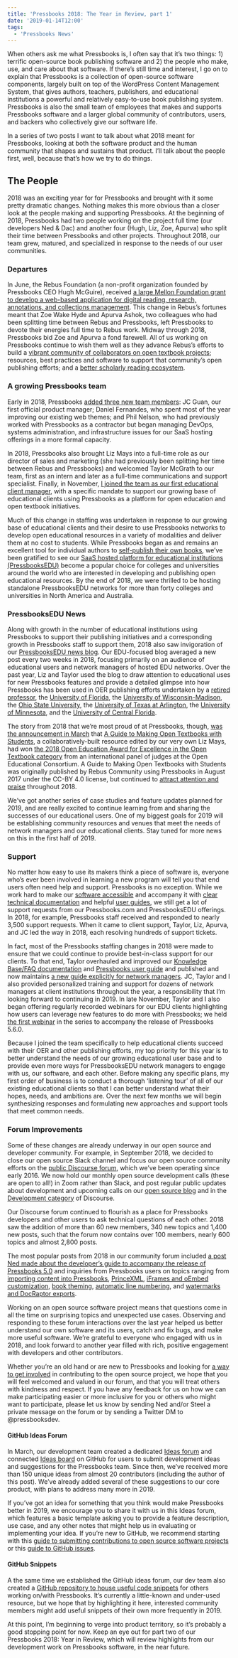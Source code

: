 ```yaml
---
title: 'Pressbooks 2018: The Year in Review, part 1'
date: '2019-01-14T12:00'
tags:
  - 'Pressbooks News'
---
```


When others ask me what Pressbooks is, I often say that it’s two things: 1) terrific
open-source book publishing software and 2) the people who make, use, and care about that
software. If there’s still time and interest, I go on to explain that Pressbooks is a
collection of open-source software components, largely built on top of the WordPress
Content Management System, that gives authors, teachers, publishers, and educational
institutions a powerful and relatively easy-to-use book publishing system. Pressbooks is
also the small team of employees that makes and supports Pressbooks software and a larger
global community of contributors, users, and backers who collectively give our software
life.

In a series of two posts I want to talk about what 2018 meant for Pressbooks, looking at
both the software product and the human community that shapes and sustains that product.
I’ll talk about the people first, well, because that’s how we try to do things.

## The People

2018 was an exciting year for for Pressbooks and brought with it some pretty dramatic
changes. Nothing makes this more obvious than a closer look at the people making and
supporting Pressbooks. At the beginning of 2018, Pressbooks had two people working on the
project full time (our developers Ned & Dac) and another four (Hugh, Liz, Zoe, Apurva) who
split their time between Pressbooks and other projects. Throughout 2018, our team grew,
matured, and specialized in response to the needs of our user communities.

### Departures

In June, the Rebus Foundation (a non-profit organization founded by Pressbooks CEO Hugh
McGuire), received
[a large Mellon Foundation grant to develop a web-based application for digital reading, research, annotations, and collections management](https://www.mellon.org/grants/grants-database/grants/rebus-foundation/1801-05258/).
This change in Rebus’s fortunes meant that Zoe Wake Hyde and Apurva Ashok, two colleagues
who had been splitting time between Rebus and Pressbooks, left Pressbooks to devote their
energies full time to Rebus work. Midway through 2018, Pressbooks bid Zoe and Apurva a
fond farewell. All of us working on Pressbooks continue to wish them well as they advance
Rebus’s efforts to build a
[vibrant community of collaborators on open textbook projects](https://about.rebus.community/);
resources, best practices and software to support that community’s open publishing
efforts; and a [better scholarly reading ecosystem](https://rebus.foundation/projects/).

### A growing Pressbooks team

Early in 2018, Pressbooks
[added three new team members](https://pressbooks.com/blog/meet-new-pressbooks-team-members-daniel-jc-and-phil/):
JC Guan, our first official product manager; Daniel Fernandes, who spent most of the year
improving our existing web themes; and Phil Nelson, who had previously worked with
Pressbooks as a contractor but began managing DevOps, systems administration, and
infrastructure issues for our SaaS hosting offerings in a more formal capacity.

In 2018, Pressbooks also brought Liz Mays into a full-time role as our director of sales
and marketing (she had previously been splitting her time between Rebus and Pressbooks)
and welcomed Taylor McGrath to our team, first as an intern and later as a full-time
communications and support specialist. Finally, in November,
[I joined the team as our first educational client manager](https://pressbooks.education/news/2018/10/welcome-steel-wagstaff-pressbooksedu-client-manager/),
with a specific mandate to support our growing base of educational clients using
Pressbooks as a platform for open education and open textbook initiatives.

Much of this change in staffing was undertaken in response to our growing base of
educational clients and their desire to use Pressbooks networks to develop open
educational resources in a variety of modalities and deliver them at no cost to students.
While Pressbooks began as and remains an excellent tool for individual authors to
[self-publish their own books](https://pressbooks.com/), we’ve been gratified to see our
[SaaS hosted platform for educational institutions (PressbooksEDU)](https://pressbooks.education/pressbooksedu-plans/)
become a popular choice for colleges and universities around the world who are interested
in developing and publishing open educational resources. By the end of 2018, we were
thrilled to be hosting standalone PressbooksEDU networks for more than forty colleges and
universities in North America and Australia.

### PressbooksEDU News

Along with growth in the number of educational institutions using Pressbooks to support
their publishing initiatives and a corresponding growth in Pressbooks staff to support
them, 2018 also saw invigoration of our
[PressbooksEDU news blog](https://pressbooks.education/news/). Our EDU-focused blog
averaged a new post every two weeks in 2018, focusing primarily on an audience of
educational users and network managers of hosted EDU networks. Over the past year, Liz and
Taylor used the blog to draw attention to educational uses for new Pressbooks features and
provide a detailed glimpse into how Pressbooks has been used in OER publishing efforts
undertaken by a
[retired professor](https://pressbooks.education/news/2018/03/tim-craigs-cool-japan-finds-success-as-textbook/),
the
[University of Florida](https://pressbooks.education/news/2018/09/university-of-florida-looks-to-expand-open-textbook-initiatives/),
the
[University of Wisconsin-Madison](https://pressbooks.education/news/2018/08/uw-madison-pressbooksedu-instance-supports-70-open-publishing-projects/),
the
[Ohio State University](https://pressbooks.education/news/2018/08/the-ohio-state-university-has-60-books-in-development-as-part-of-textbook-affordability-initiative/),
the
[University of Texas at Arlington](https://pressbooks.education/news/2018/08/university-of-texas-at-arlington-kicks-off-oer-program-with-eight-books-in-development/),
the
[University of Minnesota](https://pressbooks.education/news/2018/09/university-of-minnesota-publishes-research-on-affordable-content/),
and the
[University of Central Florida](https://pressbooks.education/news/2018/10/pressbooks-is-backbone-for-nascent-oer-efforts-at-university-of-central-florida/).

The story from 2018 that we’re most proud of at Pressbooks, though,
[was the announcement in March](https://pressbooks.education/news/2018/03/open-textbook-built-on-pressbooks-wins-open-education-award/)
that
[A Guide to Making Open Textbooks with Students](https://press.rebus.community/makingopentextbookswithstudents/),
a collaboratively-built resource edited by our very own Liz Mays, had won
[the 2018 Open Education Award for Excellence in the Open Textbook category](https://www.oeconsortium.org/projects/open-education-awards-for-excellence/2018-winners-of-oe-awards/2018-oe-award-winners-resources-tools-practices/)
from an international panel of judges at the Open Educational Consortium. A Guide to
Making Open Textbooks with Students was originally published by Rebus Community using
Pressbooks in August 2017 under the CC-BY 4.0 license, but continued to
[attract attention and praise](https://press.rebus.community/makingopentextbookswithstudents/back-matter/as-seen-in/)
throughout 2018.

We’ve got another series of case studies and feature updates planned for 2019, and are
really excited to continue learning from and sharing the successes of our educational
users. One of my biggest goals for 2019 will be establishing community resources and
venues that meet the needs of network managers and our educational clients. Stay tuned for
more news on this in the first half of 2019.

### Support

No matter how easy to use its makers think a piece of software is, everyone who’s ever
been involved in learning a new program will tell you that end users often need help and
support. Pressbooks is no exception. While we work hard to make our
[software accessible](/blog/2018/05/01/our-accessibility-policy-and-forthcoming-accessibility-improvements/)
and accompany it with [clear technical documentation](https://docs.pressbooks.org/) and
helpful [user guides](https://guide.pressbooks.com/), we still get a lot of support
requests from our Pressbooks.com and PressbooksEDU offerings. In 2018, for example,
Pressbooks staff received and responded to nearly 3,500 support requests. When it came to
client support, Taylor, Liz, Apurva, and JC led the way in 2018, each resolving hundreds
of support tickets.

In fact, most of the Pressbooks staffing changes in 2018 were made to ensure that we could
continue to provide best-in-class support for our clients. To that end, Taylor overhauled
and improved our
[Knowledge Base/FAQ documentation](https://pressbooks.groovehq.com/help_center) and
[Pressbooks user guide](https://guide.pressbooks.com/) and published and now maintains
[a new guide explicitly for network managers](https://networkmanagerguide.pressbooks.com/).
JC, Taylor and I also provided personalized training and support for dozens of network
managers at client institutions throughout the year, a responsibility that I’m looking
forward to continuing in 2019. In late November, Taylor and I also began offering
regularly recorded webinars for our EDU clients highlighting how users can leverage new
features to do more with Pressbooks; we held
[the first webinar](https://www.youtube.com/watch?v=1nS5btUI9ek) in the series to
accompany the release of Pressbooks 5.6.0.

Because I joined the team specifically to help educational clients succeed with their OER
and other publishing efforts, my top priority for this year is to better understand the
needs of our growing educational user base and to provide even more ways for PressbooksEDU
network managers to engage with us, our software, and each other. Before making any
specific plans, my first order of business is to conduct a thorough ‘listening tour’ of
all of our existing educational clients so that I can better understand what their hopes,
needs, and ambitions are. Over the next few months we will begin synthesizing responses
and formulating new approaches and support tools that meet common needs.

### Forum Improvements

Some of these changes are already underway in our open source and developer community. For
example, in September 2018, we decided to close our open source Slack channel and focus
our open source community efforts on the
[public Discourse forum](https://discourse.pressbooks.org/), which we’ve been operating
since early 2016. We now hold our monthly open source development calls (these are open to
all!) in Zoom rather than Slack, and post regular public updates about development and
upcoming calls on our [open source blog](/blog/) and in the
[Development category](https://discourse.pressbooks.org/c/development) of Discourse.

Our Discourse forum continued to flourish as a place for Pressbooks developers and other
users to ask technical questions of each other. 2018 saw the addition of more than 60 new
members, 340 new topics and 1,400 new posts, such that the forum now contains over 100
members, nearly 600 topics and almost 2,800 posts.

The most popular posts from 2018 in our community forum included
[a post Ned made about the developer’s guide to accompany the release of Pressbooks 5.0](https://discourse.pressbooks.org/t/pressbooks-5-developer-guide/335)
and inquiries from Pressbooks users on topics ranging from
[importing content into Pressbooks](https://discourse.pressbooks.org/t/importing-content-into-pressbooks/347),
[PrinceXML](https://discourse.pressbooks.org/t/troubleshooting-princexml/445),
[iFrames and oEmbed customization](https://discourse.pressbooks.org/t/import-xml-stripping-embedded-content/423),
[book theming](https://discourse.pressbooks.org/t/theme-book-sugestions/391),
[automatic line numbering](https://discourse.pressbooks.org/t/automatic-line-numbering/369/6),
and
[watermarks and DocRaptor exports](https://discourse.pressbooks.org/t/watermarks-and-user-restrictions/467).

Working on an open source software project means that questions come in all the time on
surprising topics and unexpected use cases. Observing and responding to these forum
interactions over the last year helped us better understand our own software and its
users, catch and fix bugs, and make more useful software. We’re grateful to everyone who
engaged with us in 2018, and look forward to another year filled with rich, positive
engagement with developers and other contributors.

Whether you’re an old hand or are new to Pressbooks and looking for
[a way to get involved](/get-involved/) in contributing to the open source project, we
hope that you will feel welcomed and valued in our forum, and that you will treat others
with kindness and respect. If you have any feedback for us on how we can make
participating easier or more inclusive for you or others who might want to participate,
please let us know by sending Ned and/or Steel a private message on the forum or by
sending a Twitter DM to @pressbooksdev.

#### GitHub Ideas Forum

In March, our development team created a dedicated
[Ideas forum](https://github.com/pressbooks/ideas) and connected
[Ideas board](https://github.com/pressbooks/ideas/projects/1) on GitHub for users to
submit development ideas and suggestions for the Pressbooks team. Since then, we’ve
received more than 150 unique ideas from almost 20 contributors (including the author of
this post). We’ve already added several of these suggestions to our core product, with
plans to address many more in 2019.

If you’ve got an idea for something that you think would make Pressbooks better in 2019,
we encourage you to share it with us in this Ideas forum, which features a basic template
asking you to provide a feature description, use case, and any other notes that might help
us in evaluating or implementing your idea. If you’re new to GitHub, we recommend starting
with this
[guide to submitting contributions to open source software projects](https://opensource.guide/how-to-contribute/#how-to-submit-a-contribution)
or this [guide to GitHub issues](https://guides.github.com/features/issues/).

#### GitHub Snippets

A the same time we established the GitHub ideas forum, our dev team also created a
[GitHub repository to house useful code snippets](https://github.com/pressbooks/snippets/)
for others working on/with Pressbooks. It’s currently a little-known and under-used
resource, but we hope that by highlighting it here, interested community members might add
useful snippets of their own more frequently in 2019.

At this point, I’m beginning to verge into product territory, so it’s probably a good
stopping point for now. Keep an eye out for part two of our Pressbooks 2018: Year in
Review, which will review highlights from our development work on Pressbooks software, in
the near future.
